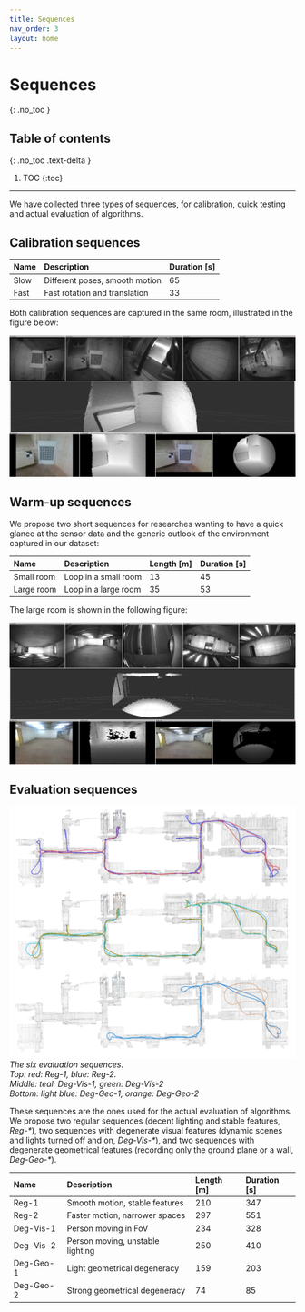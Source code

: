 ```yaml
---
title: Sequences
nav_order: 3
layout: home
---
```


# Sequences
{: .no_toc }

## Table of contents
{: .no_toc .text-delta }

1. TOC
{:toc}

---

We have collected three types of sequences, for calibration, quick testing and actual evaluation of algorithms.

## Calibration sequences

| Name | Description | Duration [s] | 
|:-----|:------------|:---|
| Slow  | Different poses, smooth motion  | 65 |
| Fast | Fast rotation and translation  | 33 |

Both calibration sequences are captured in the same room, illustrated in the figure below:

![Image](../assets/images/screenshot-calibration.jpg)


## Warm-up sequences

We propose two short sequences for researches wanting to have a quick glance at the sensor data and the generic outlook of the environment captured in our dataset:

| Name | Description | Length [m] | Duration [s] | 
|:-----|:------------|:---|:---|
| Small room | Loop in a small room | 13 | 45 |
| Large room | Loop in a large room | 35 | 53 |

The large room is shown in the following figure:

![Image](../assets/images/screenshot-warm-up.jpg)

## Evaluation sequences




![Image](../assets/images/dvi-dataset-trajectories.jpg)
*The six evaluation sequences. \
Top: red: Reg-1, blue: Reg-2. \
Middle: teal: Deg-Vis-1, green: Deg-Vis-2 \
Bottom: light blue: Deg-Geo-1, orange: Deg-Geo-2*


These sequences are the ones used for the actual evaluation of algorithms. We propose two regular sequences (decent lighting and stable features, *Reg-\**), two sequences with degenerate visual features (dynamic scenes and lights turned off and on, *Deg-Vis-\**), and two sequences with degenerate geometrical features (recording only the ground plane or a wall, *Deg-Geo-\**).

| Name | Description | Length [m] | Duration [s] | 
|:-----|:------------|:---|:---|
| Reg-1 | Smooth motion, stable features | 210 | 347 |
| Reg-2 | Faster motion, narrower spaces | 297 | 551|
| Deg-Vis-1 | Person moving in FoV | 234 | 328 |
| Deg-Vis-2 | Person moving, unstable lighting | 250 | 410|
| Deg-Geo-1 | Light geometrical degeneracy | 159 | 203 |
| Deg-Geo-2 | Strong geometrical degeneracy | 74 | 85 |
